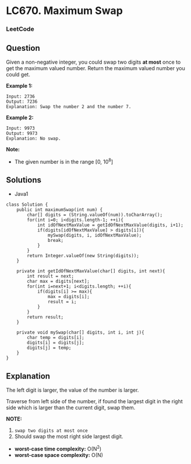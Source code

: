 # LC670. Maximum Swap

### LeetCode

## Question

Given a non-negative integer, you could swap two digits **at most** once to get the maximum valued number. Return the maximum valued number you could get.

**Example 1:**
```
Input: 2736
Output: 7236
Explanation: Swap the number 2 and the number 7.
```

**Example 2:**
```
Input: 9973
Output: 9973
Explanation: No swap.
```

**Note:**

* The given number is in the range [0, 10<sup>8</sup>]

## Solutions

* Java1
```
class Solution {
    public int maximumSwap(int num) {
        char[] digits = (String.valueOf(num)).toCharArray();
        for(int i=0; i<digits.length-1; ++i){
            int idOfNextMaxValue = getIdOfNextMaxValue(digits, i+1);
            if(digits[idOfNextMaxValue] > digits[i]){
                mySwap(digits, i, idOfNextMaxValue);
                break;
            }
        }
        return Integer.valueOf(new String(digits));
    }
    
    private int getIdOfNextMaxValue(char[] digits, int next){
        int result = next;
        char max = digits[next];
        for(int i=next+1; i<digits.length; ++i){
            if(digits[i] >= max){
                max = digits[i];
                result = i;
            }
        }
        return result;
    }
    
    private void mySwap(char[] digits, int i, int j){
        char temp = digits[i];
        digits[i] = digits[j];
        digits[j] = temp;
    }
}
```

## Explanation

The left digit is larger, the value of the number is larger.

Traverse from left side of the number, if found the largest digit in the right side which is larger than the current digit, swap them.

**NOTE:** 

1. `swap two digits at most once`
2. Should swap the most right side largest digit.

* **worst-case time complexity:** O(N<sup>2</sup>)
* **worst-case space complexity:** O(N)